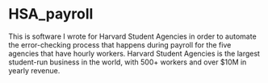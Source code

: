 # HSA_payroll
This is software I wrote for Harvard Student Agencies in order to automate the error-checking process that happens during payroll for the five agencies that have hourly workers. Harvard Student Agencies is the largest student-run business in the world, with 500+ workers and over $10M in yearly revenue.
